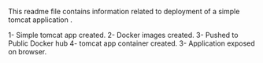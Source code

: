 This readme file contains information related to deployment of a simple tomcat application .

1- Simple tomcat app created.
2- Docker images created.
3- Pushed to Public Docker hub
4- tomcat app container created.
3- Application exposed on browser.
